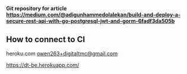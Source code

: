 #### Git repository for article https://medium.com/@adigunhammedolalekan/build-and-deploy-a-secure-rest-api-with-go-postgresql-jwt-and-gorm-6fadf3da505b

## How to connect to CI

heroku.com
owen263+digitaltmc@gmail.com

https://dt-be.herokuapp.com/


